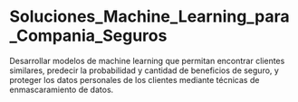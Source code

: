 # Soluciones_Machine_Learning_para_Compania_Seguros
Desarrollar modelos de machine learning que permitan encontrar clientes similares, predecir la probabilidad y cantidad de beneficios de seguro, y proteger los datos personales de los clientes mediante técnicas de enmascaramiento de datos.

